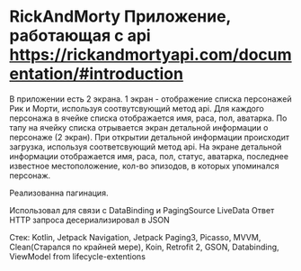 # RickAndMorty Приложение, работающая с api https://rickandmortyapi.com/documentation/#introduction

В приложении есть 2 экрана. 1 экран - отображение списка персонажей Рик и Морти, используя соотвутсвующий метод api. Для каждого персонажа в ячейке списка отображается имя, раса, пол, аватарка. По тапу на ячейку списка отрывается экран детальной информации о персонаже (2 экран). При открытии детальной информации происходит загрузка, используя соответсвующий метод api. На экране детальной информации отображается имя, раса, пол, статус, аватарка, последнее известное местоположение, кол-во эпизодов, в которых упоминался персонаж.

Реализованна пагинация.

Использовал для связи с DataBinding и PagingSource LiveData
Ответ HTTP запроса десериализировал в JSON

Стек: Kotlin, Jetpack Navigation, Jetpack Paging3, Picasso, MVVM, Clean(Старался по крайней мере), Koin, Retrofit 2, GSON, Databinding, ViewModel from lifecycle-extentions
